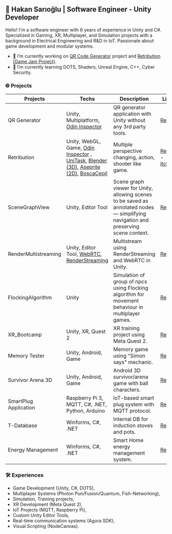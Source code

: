 ## 💪 Hakan Sarıoğlu  | Software Engineer - Unity Developer 

Hello!  I'm a software engineer with 6 years of experience in Unity and C#. Specialized in Gaming, XR, Multiplayer, and Simulation projects with a background in Electrical Engineering and R&D in IoT. Passionate about game development and modular systems.

- 🔭 I’m currently working on [QR Code Generator](https://github.com/hakansa00219/QRGenerator) project and [Retribution (Game Jam Project)](https://github.com/hakansa00219/Retribution).
- 🌱 I’m currently learning DOTS, Shaders, Unreal Engine, C++, Cyber Security.

### 🌐 Projects

| Projects                  | Techs          | Description                             | Link        | Done |
|--------------------------|-----------------------|---------------------------------------|-------------|------------|
| QR Generator         | Unity, Multiplatform, [Odin Inspector](https://odininspector.com/)  | QR generator application with Unity without any 3rd party tools. | [Repo](https://github.com/hakansa00219/QRGenerator) | 	🔄 (In Progress) |
| Retribution        | Unity, WebGL, Game, [Odin Inspector](https://odininspector.com/) , [UniTask](https://github.com/Cysharp/UniTask), [Blender (3D)](https://www.blender.org/), [Aseprite (2D)](https://www.aseprite.org/), [BoscaCeoil](https://boscaceoil.net/oldindex.html)   | Multiple perspective changing, action, shooter like game. | [Repo](https://github.com/hakansa00219/Retribution) - [itch.io](https://hsari.itch.io/retribution) | 🔄 (Post-release developing) |
| SceneGraphView  | Unity, Editor Tool | Scene graph viewer for Unity, allowing scenes to be saved as annotated nodes — simplifying navigation and preserving scene context. | [Repo](https://github.com/hakansa00219/SceneGraphView) | ✔️ |
| RenderMultistreaming  | Unity, Editor Tool, [WebRTC](https://github.com/Unity-Technologies/com.unity.webrtc), [RenderStreaming](https://github.com/Unity-Technologies/UnityRenderStreaming) | Multistream using RenderStreaming and WebRTC in Unity. | [Repo](https://github.com/hakansa00219/RenderMultistreaming) | ✔️ |
| FlockingAlgorithm  | Unity | Simulation of group of npcs using Flocking algorithm for movement behaviour in multiplayer games. | [Repo](https://github.com/hakansa00219/FlockingAlgorithm) | ✔️ (Prototype) |
| XR_Bootcamp  | Unity, XR, Quest 2| XR training project using Meta Quest 2. | [Repo](https://github.com/hakansa00219/XR_Bootcamp) | ✔️ |
| Memory Tester  | Unity, Android, Game | Memory game using "Simon says" mechanic. | [Repo](https://github.com/hakansa00219/MemoryTester.git) | ✔️ |
| Survivor Arena 3D   | Unity, Android, Game | Android 3D survivor/arena game with ball characters. | [Repo](https://github.com/hakansa00219/SurvivorArena3D.git) | ✔️ |
| SmartPlug Application  | Raspberry Pi 3, MQTT, C#, .NET, Python, Arduino | IoT-based smart plug system with MQTT protocol. | [Repo](https://github.com/hakansa00219/SmartPlug) | ✔️ |
| T-Database     | Winforms, C#, .NET   | Internal DB for induction stoves and pots. | [Repo](https://github.com/hakansa00219/T-Database) | ✔️ |
| Energy Management | Winforms, C#, .NET   | Smart Home energy management system. | [Repo](https://github.com/hakansa00219/Energy-Management) | ✔️ |


### 🛠️ Experiences
- Game Development (Unity, C#, DOTS),
- Multiplayer Systems (Photon Pun/Fusion/Quantum, Fish-Networking),
- Simulation, Training projects,
- XR Development (Meta Quest 2),
- IoT Projects (MQTT, Raspberry Pi),
- Custom Unity Editor Tools,
- Real-time communication systems (Agora SDK),
- Visual Scripting (NodeCanvas).
